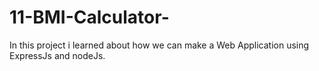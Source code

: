 # 11-BMI-Calculator-
In this project i learned about how we can make a Web Application using ExpressJs and nodeJs.
